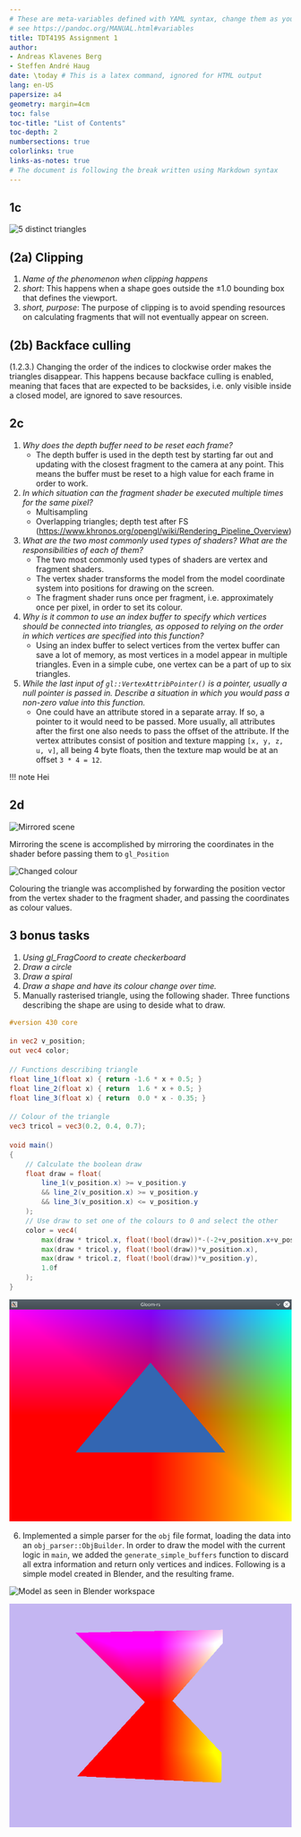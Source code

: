 ```yaml
---
# These are meta-variables defined with YAML syntax, change them as you wish.
# see https://pandoc.org/MANUAL.html#variables
title: TDT4195 Assignment 1
author:
- Andreas Klavenes Berg
- Steffen André Haug
date: \today # This is a latex command, ignored for HTML output
lang: en-US
papersize: a4
geometry: margin=4cm
toc: false
toc-title: "List of Contents"
toc-depth: 2
numbersections: true
colorlinks: true
links-as-notes: true
# The document is following the break written using Markdown syntax
---
```


## 1c

![5 distinct triangles](./images/file)

## (2a) Clipping

1. *Name of the phenomenon when clipping happens* 
2. *short*: This happens when a shape goes outside the ±1.0 bounding box that defines the viewport.
3. *short, purpose*: The purpose of clipping is to avoid spending resources on calculating fragments that will not eventually appear on screen.

## (2b) Backface culling

(1.2.3.) Changing the order of the indices to clockwise order makes the triangles disappear. This happens because backface culling is enabled, meaning that faces that are expected to be backsides, i.e. only visible inside a closed model, are ignored to save resources.

## 2c

1. *Why does the depth buffer need to be reset each frame?*
    - The depth buffer is used in the depth test by starting far out and updating with the closest fragment to the camera at any point. This means the buffer must be reset to a high value for each frame in order to work.
2. *In which situation can the fragment shader be executed multiple times for the same pixel?*
    - Multisampling
    - Overlapping triangles; depth test after FS (https://www.khronos.org/opengl/wiki/Rendering_Pipeline_Overview)
3. *What are the two most commonly used types of shaders? What are the responsibilities of each of them?*
    - The two most commonly used types of shaders are vertex and fragment shaders.
    - The vertex shader transforms the model from the model coordinate system into positions for drawing on the screen.
    - The fragment shader runs once per fragment, i.e. approximately once per pixel, in order to set its colour.
4. *Why is it common to use an index buffer to specify which vertices should be connected into triangles, as opposed to relying on the order in which vertices are specified into this function?*
    - Using an index buffer to select vertices from the vertex buffer can save a lot of memory, as most vertices in a model appear in multiple triangles. Even in a simple cube, one vertex can be a part of up to six triangles.
5. *While the last input of `gl::VertexAttribPointer()` is a pointer, usually a null pointer is passed in. Describe a situation in which you would pass a non-zero value into this function.*
    - One could have an attribute stored in a separate array. If so, a pointer to it would need to be passed. More usually, all attributes after the first one also needs to pass the offset of the attribute. If the vertex attributes consist of position and texture mapping `[x, y, z, u, v]`, all being 4 byte floats, then the texture map would be at an offset `3 * 4 = 12`.

!!! note
    Hei

## 2d

![Mirrored scene](./images/mirrored_scene)

Mirroring the scene is accomplished by mirroring the coordinates in the shader before passing them to `gl_Position`

![Changed colour](./images/changes_colour)

Colouring the triangle was accomplished by forwarding the position vector from the vertex shader to the fragment shader, and passing the coordinates as colour values.

## 3 bonus tasks

1. *Using gl_FragCoord to create checkerboard*
2. *Draw a circle*
3. *Draw a spiral*
4. *Draw a shape and have its colour change over time.*
5. Manually rasterised triangle, using the following shader. Three functions describing the shape are using to deside what to draw.

```glsl
#version 430 core

in vec2 v_position;
out vec4 color;

// Functions describing triangle
float line_1(float x) { return -1.6 * x + 0.5; }
float line_2(float x) { return  1.6 * x + 0.5; }
float line_3(float x) { return  0.0 * x - 0.35; }

// Colour of the triangle
vec3 tricol = vec3(0.2, 0.4, 0.7);

void main()
{
    // Calculate the boolean draw
    float draw = float(
        line_1(v_position.x) >= v_position.y
        && line_2(v_position.x) >= v_position.y
        && line_3(v_position.x) <= v_position.y
    );
    // Use draw to set one of the colours to 0 and select the other
    color = vec4(
        max(draw * tricol.x, float(!bool(draw))*-(-2+v_position.x+v_position.y)/2),
        max(draw * tricol.y, float(!bool(draw))*v_position.x),
        max(draw * tricol.z, float(!bool(draw))*v_position.y),
        1.0f
    );
}
```

![Manually rasterised triangle](./images/manually_rasterised.png)

6. Implemented a simple parser for the `obj` file format, loading the data into an `obj_parser::ObjBuilder`. In order to draw the model with the current logic in `main`, we added the `generate_simple_buffers` function to discard all extra information and return only vertices and indices. Following is a simple model created in Blender, and the resulting frame.

![Model as seen in Blender workspace](./images/sample_blender.png)

![Rendered 3D model, loaded from obj file](./images/loaded_object.png)